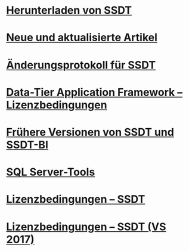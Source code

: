 # [Herunterladen von SSDT](download-sql-server-data-tools-ssdt.md)
# [Neue und aktualisierte Artikel](new-updated-ssdt.md)
# [Änderungsprotokoll für SSDT](changelog-for-sql-server-data-tools-ssdt.md)
# [Data-Tier Application Framework – Lizenzbedingungen](data-tier-application-framework-license-terms.md)
# [Frühere Versionen von SSDT und SSDT-BI](previous-releases-of-sql-server-data-tools-ssdt-and-ssdt-bi.md)
# [SQL Server-Tools](sql-server-tools.md)
# [Lizenzbedingungen – SSDT](sql-server-data-tools-license-terms.md)
# [Lizenzbedingungen – SSDT (VS 2017)](sql-server-data-tools-license-terms-vs2017.md)
